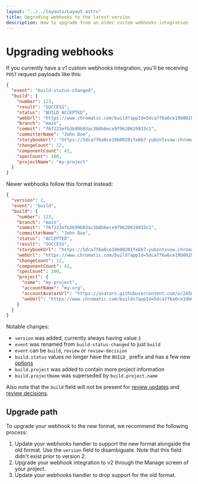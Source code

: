 ```yaml
---
layout: "../../layouts/Layout.astro"
title: Upgrading webhooks to the latest version
description: How to upgrade from an older custom webhooks integration
---
```


# Upgrading webhooks

If you currently have a v1 custom webhooks integration, you'll be receiving `POST` request payloads like this:

```json
{
  "event": "build-status-changed",
  "build": {
    "number": 123,
    "result": "SUCCESS",
    "status": "BUILD_ACCEPTED",
    "webUrl": "https://www.chromatic.com/build?appId=5dca7f6a6ce19b00201febb7&number=123",
    "branch": "main",
    "commit": "f6f223efb3b99b83ac3b0b6ece9f9620619933c1",
    "committerName": "John Doe",
    "storybookUrl": "https://5dca7f6a6ce19b00201febb7-yubzntxvow.chromatic.com/",
    "changeCount": 12,
    "componentCount": 42,
    "specCount": 100,
    "projectName": "my-project"
  }
}
```

Newer webhooks follow this format instead:

```json
{
  "version": 2,
  "event": "build",
  "build": {
    "number": 123,
    "branch": "main",
    "commit": "f6f223efb3b99b83ac3b0b6ece9f9620619933c1",
    "committerName": "John Doe",
    "status": "ACCEPTED",
    "result": "SUCCESS",
    "storybookUrl": "https://5dca7f6a6ce19b00201febb7-yubzntxvow.chromatic.com/",
    "webUrl": "https://www.chromatic.com/build?appId=5dca7f6a6ce19b00201febb7&number=123",
    "changeCount": 12,
    "componentCount": 42,
    "specCount": 100,
    "project": {
      "name": "my-project",
      "accountName": "my-org",
      "accountAvatarUrl": "https://avatars.githubusercontent.com/u/24584319?s=200",
      "webUrl": "https://www.chromatic.com/builds?appId=5dca7f6a6ce19b00201febb7"
    }
  }
}
```

Notable changes:

- `version` was added, currently always having value `2`
- `event` was renamed from `build-status-changed` to just `build`
- `event` can be `build`, `review` or `review-decision`
- `build.status` values no longer have the `BUILD_` prefix and has a few new [options](/docs/custom-webhooks#build-result-and-status-codes)
- `build.project` was added to contain more project information
- `build.projectName` was superseded by `build.project.name`

Also note that the `build` field will not be present for [review updates](/docs/custom-webhooks#review-decisions) and [review decisions](/docs/custom-webhooks#review-updates).

## Upgrade path

To upgrade your webhook to the new format, we recommend the following process:

1. Update your webhooks handler to support the new format alongside the old format. Use the `version` field to disambiguate. Note that this field didn't exist prior to version 2.
2. Upgrade your webhook integration to v2 through the Manage screen of your project.
3. Update your webhooks handler to drop support for the old format.
